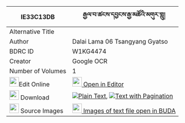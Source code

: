 |IE33C13DB|རྒྱལ་བ་ཚངས་དབྱངས་རྒྱ་མཚོའི་མགུར་གླུ། 
| --- | --- 
|Alternative Title |
|Author| Dalai Lama 06 Tsangyang Gyatso
|BDRC ID | W1KG4474
|Creator | Google OCR
|Number of Volumes| 1
|<img width="25" src="https://img.icons8.com/color/25/000000/edit-property.png">Edit Online| [<img width="25" src="https://avatars.githubusercontent.com/u/45091458?s=200&v=4"> Open in Editor](http://editor.openpecha.org/IE33C13DB)
|<img width="25" src="https://img.icons8.com/fluent/48/000000/download-2.png"/>  Download | [![](https://img.icons8.com/color/20/000000/txt.png)Plain Text](https://github.com/Openpecha/IE33C13DB/releases/download/v1/gyalwa_tsangyang_gyatso_i_gurl_plain_IE33C13DB.zip), [![](https://img.icons8.com/color/20/000000/txt.png)Text with Pagination](https://github.com/Openpecha/IE33C13DB/releases/download/v1/gyalwa_tsangyang_gyatso_i_gurl_pages_IE33C13DB.zip)
|<img width="25" src="https://img.icons8.com/plasticine/100/000000/pictures-folder.png"/>  Source Images | [<img width="25" src="https://library.bdrc.io/icons/BUDA-small.svg"> Images of text file open in BUDA](https://library.bdrc.io/show/bdr:W1KG4474)